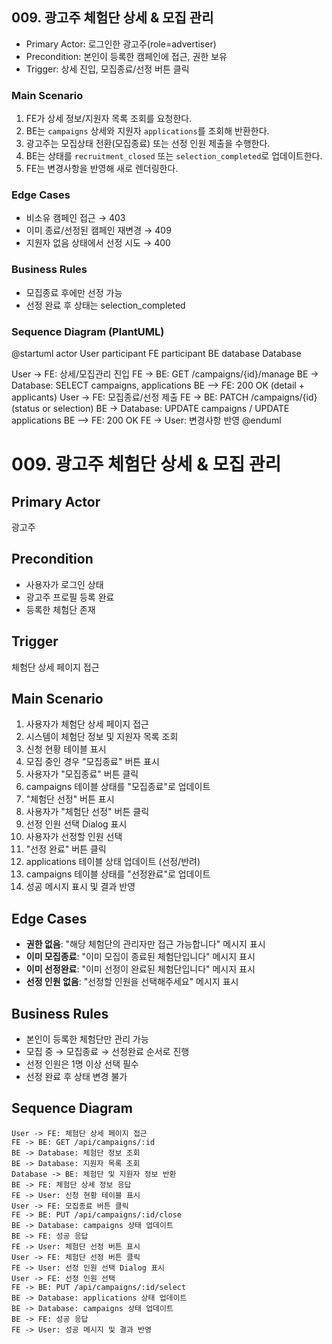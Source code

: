 ## 009. 광고주 체험단 상세 & 모집 관리

- Primary Actor: 로그인한 광고주(role=advertiser)
- Precondition: 본인이 등록한 캠페인에 접근, 권한 보유
- Trigger: 상세 진입, 모집종료/선정 버튼 클릭

### Main Scenario
1. FE가 상세 정보/지원자 목록 조회를 요청한다.
2. BE는 `campaigns` 상세와 지원자 `applications`를 조회해 반환한다.
3. 광고주는 모집상태 전환(모집종료) 또는 선정 인원 제출을 수행한다.
4. BE는 상태를 `recruitment_closed` 또는 `selection_completed`로 업데이트한다.
5. FE는 변경사항을 반영해 새로 렌더링한다.

### Edge Cases
- 비소유 캠페인 접근 → 403
- 이미 종료/선정된 캠페인 재변경 → 409
- 지원자 없음 상태에서 선정 시도 → 400

### Business Rules
- 모집종료 후에만 선정 가능
- 선정 완료 후 상태는 selection_completed

### Sequence Diagram (PlantUML)
@startuml
actor User
participant FE
participant BE
database Database

User -> FE: 상세/모집관리 진입
FE -> BE: GET /campaigns/{id}/manage
BE -> Database: SELECT campaigns, applications
BE --> FE: 200 OK (detail + applicants)
User -> FE: 모집종료/선정 제출
FE -> BE: PATCH /campaigns/{id} (status or selection)
BE -> Database: UPDATE campaigns / UPDATE applications
BE --> FE: 200 OK
FE -> User: 변경사항 반영
@enduml

# 009. 광고주 체험단 상세 & 모집 관리

## Primary Actor
광고주

## Precondition
- 사용자가 로그인 상태
- 광고주 프로필 등록 완료
- 등록한 체험단 존재

## Trigger
체험단 상세 페이지 접근

## Main Scenario
1. 사용자가 체험단 상세 페이지 접근
2. 시스템이 체험단 정보 및 지원자 목록 조회
3. 신청 현황 테이블 표시
4. 모집 중인 경우 "모집종료" 버튼 표시
5. 사용자가 "모집종료" 버튼 클릭
6. campaigns 테이블 상태를 "모집종료"로 업데이트
7. "체험단 선정" 버튼 표시
8. 사용자가 "체험단 선정" 버튼 클릭
9. 선정 인원 선택 Dialog 표시
10. 사용자가 선정할 인원 선택
11. "선정 완료" 버튼 클릭
12. applications 테이블 상태 업데이트 (선정/반려)
13. campaigns 테이블 상태를 "선정완료"로 업데이트
14. 성공 메시지 표시 및 결과 반영

## Edge Cases
- **권한 없음**: "해당 체험단의 관리자만 접근 가능합니다" 메시지 표시
- **이미 모집종료**: "이미 모집이 종료된 체험단입니다" 메시지 표시
- **이미 선정완료**: "이미 선정이 완료된 체험단입니다" 메시지 표시
- **선정 인원 없음**: "선정할 인원을 선택해주세요" 메시지 표시

## Business Rules
- 본인이 등록한 체험단만 관리 가능
- 모집 중 → 모집종료 → 선정완료 순서로 진행
- 선정 인원은 1명 이상 선택 필수
- 선정 완료 후 상태 변경 불가

## Sequence Diagram
```plantuml
User -> FE: 체험단 상세 페이지 접근
FE -> BE: GET /api/campaigns/:id
BE -> Database: 체험단 정보 조회
BE -> Database: 지원자 목록 조회
Database -> BE: 체험단 및 지원자 정보 반환
BE -> FE: 체험단 상세 정보 응답
FE -> User: 신청 현황 테이블 표시
User -> FE: 모집종료 버튼 클릭
FE -> BE: PUT /api/campaigns/:id/close
BE -> Database: campaigns 상태 업데이트
BE -> FE: 성공 응답
FE -> User: 체험단 선정 버튼 표시
User -> FE: 체험단 선정 버튼 클릭
FE -> User: 선정 인원 선택 Dialog 표시
User -> FE: 선정 인원 선택
FE -> BE: PUT /api/campaigns/:id/select
BE -> Database: applications 상태 업데이트
BE -> Database: campaigns 상태 업데이트
BE -> FE: 성공 응답
FE -> User: 성공 메시지 및 결과 반영
```